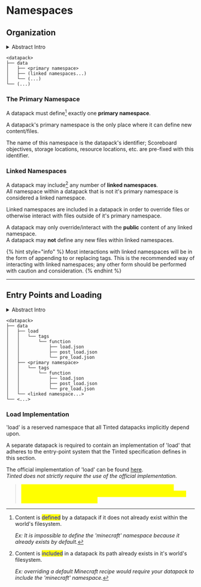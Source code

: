 # Namespaces

## Organization

<details>

<summary>Abstract Intro</summary>



</details>

```
<datapack>
├── data
│   ├── <primary namespace>
│   ├── (linked namespaces...)
│   └── (...)
└── (...)
```

### The Primary Namespace

A datapack must define[^1] exactly one **primary namespace**.

A datapack's primary namespace is the only place where it can define new content/files.

The name of this namespace is the datapack's identifier; Scoreboard objectives, storage locations, resource locations, etc. are pre-fixed with this identifier.

### Linked Namespaces

A datapack may include[^2] any number of **linked namespaces**.\
All namespace within a datapack that is not it's primary namespace is considered a linked namespace.

Linked namespaces are included in a datapack in order to override files or otherwise interact with files outside of it's primary namespace.

A datapack may only override/interact with the **public** content of any linked namespace.\
A datapack may **not** define any new files within linked namespaces.

{% hint style="info" %}
Most interactions with linked namespaces will be in the form of appending to or replacing tags. This is the recommended way of interacting with linked namespaces; any other form should be performed with caution and consideration.
{% endhint %}

***

## Entry Points and Loading

<details>

<summary>Abstract Intro</summary>

U.N.C. namespaces append their entry-point function(s) (a.k.a. load functions) to the `#minecraft:load` tag and their tick function(s) to the `#minecraft:tick` tag. This has number of issues, namely:

* `#minecraft:tick` is called before `#minecraft:load`
* It puts the responsibility fully on the developer of a dependent datapack to figure out how to ensure their dependency(s) load/tick in the correct order.

</details>

```
<datapack>
├── data
│   ├── load
│   │   └── tags
│   │       └── function
│   │           ├── load.json
│   │           ├── post_load.json
│   │           └── pre_load.json
│   ├── <primary namespace>
│   │   └── tags
│   │       └── function
│   │           ├── load.json
│   │           ├── post_load.json
│   │           └── pre_load.json
│   └── <linked namespace...>
└── <...>
```

### Load Implementation

'load' is a reserved namespace that all Tinted datapacks implicitly depend upon.

A separate datapack is required to contain an implementation of 'load' that adheres to the entry-point system that the Tinted specification defines in this section.

The official implementation of 'load' can be found [here](https://github.com/sixslime/load).\
_Tinted does not strictly require the use of the official implementation._

> <mark style="color:yellow;">It is important to note that a proper implementation of 'load' is effectively zero-cost and can be easily recreated by any developer who wishes to make their own.</mark>



[^1]: Content is <mark style="color:blue;">defined</mark> by a datapack if it does not already exist within the world's filesystem.&#x20;

    _Ex: It is impossible to define the 'minecraft' namespace because it already exists by default._

[^2]: Content is <mark style="color:blue;">included</mark> in a datapack its path already exists in it's world's filesystem.

    _Ex: overriding a default Minecraft recipe would require your datapack to include the 'minecraft' namespace._
